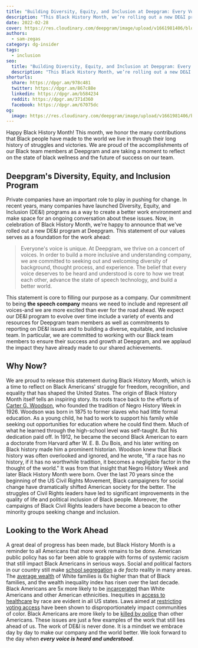 ```yaml
---
title: "Building Diversity, Equity, and Inclusion at Deepgram: Every Voice. Heard and Understood"
description: "This Black History Month, we’re rolling out a new DE&I program. Here’s what’s inside."
date: 2022-02-28
cover: https://res.cloudinary.com/deepgram/image/upload/v1661981406/blog/deepgram-diversity-inclusion/building-diversity-equity-inclusion-at-DG-thumb-55.png
authors:
  - sam-zegas
category: dg-insider
tags:
  - inclusion
seo:
  title: "Building Diversity, Equity, and Inclusion at Deepgram: Every Voice. Heard and Understood"
  description: "This Black History Month, we’re rolling out a new DE&I program. Here’s what’s inside."
shorturls:
  share: https://dpgr.am/978c481
  twitter: https://dpgr.am/867c88e
  linkedin: https://dpgr.am/b584234
  reddit: https://dpgr.am/371d360
  facebook: https://dpgr.am/67075dc
og:
  image: https://res.cloudinary.com/deepgram/image/upload/v1661981406/blog/deepgram-diversity-inclusion/building-diversity-equity-inclusion-at-DG-thumb-55.png
---
```


Happy Black History Month! This month, we honor the many contributions that Black people have made to the world we live in through their long history of struggles and victories. We are proud of the accomplishments of our Black team members at Deepgram and are taking a moment to reflect on the state of black wellness and the future of success on our team. 

## Deepgram's Diversity, Equity, and Inclusion Program

Private companies have an important role to play in pushing for change. In recent years, many companies have launched Diversity, Equity, and Inclusion (DE&I) programs as a way to create a better work environment and make space for an ongoing conversation about these issues. Now, in celebration of Black History Month, we're happy to announce that we've rolled out a new DE&I program at Deepgram. This statement of our values serves as a foundation for the work ahead:

> Everyone's voice is unique. At Deepgram, we thrive on a concert of voices. In order to build a more inclusive and understanding company, we are committed to seeking out and welcoming diversity of background, thought process, and experience. The belief that every voice deserves to be heard and understood is core to how we treat each other, advance the state of speech technology, and build a better world.

This statement is core to filling our purpose as a company. Our commitment to being **the speech company** means we need to include and represent _all_ voices-and we are more excited than ever for the road ahead. We expect our DE&I program to evolve over time include a variety of events and resources for Deepgram team members as well as commitments to reporting on DE&I issues and to building a diverse, equitable, and inclusive team. In particular, we are committed to working with our Black team members to ensure their success and growth at Deepgram, and we applaud the impact they have already made to our shared achievements.

## Why Now?

We are proud to release this statement during Black History Month, which is a time to reflect on Black Americans' struggle for freedom, recognition, and equality that has shaped the United States. The origin of Black History Month itself tells an inspiring story. Its roots trace back to the efforts of [Carter G. Woodson](https://naacp.org/find-resources/history-explained/civil-rights-leaders/carter-g-woodson), who founded the tradition of Negro History Week in 1926\. Woodson was born in 1875 to former slaves who had little formal education. As a young child, he had to work to support his family while seeking out opportunities for education where he could find them. Much of what he learned through the high-school level was self-taught. But his dedication paid off. In 1912, he became the second Black American to earn a doctorate from Harvard after W. E. B. Du Bois, and his later writing on Black history made him a prominent historian. Woodson knew that Black history was often overlooked and ignored, and he wrote, "If a race has no history, if it has no worthwhile tradition, it becomes a negligible factor in the thought of the world." It was from that insight that Negro History Week and later Black History Month were born. Over the last 70 years since the beginning of the US Civil Rights Movement, Black campaigners for social change have dramatically shifted American society for the better. The struggles of Civil Rights leaders have led to significant improvements in the quality of life and political inclusion of Black people. Moreover, the campaigns of Black Civil Rights leaders have become a beacon to other minority groups seeking change and inclusion.

## Looking to the Work Ahead

A great deal of progress has been made, but Black History Month is a reminder to all Americans that more work remains to be done. American public policy has so far been able to grapple with forms of systemic racism that still impact Black Americans in serious ways. Social and political factors in our country still make [school segregation](https://www.pewresearch.org/fact-tank/2021/12/15/u-s-public-school-students-often-go-to-schools-where-at-least-half-of-their-peers-are-the-same-race-or-ethnicity/) a _de facto_ reality in many areas. The [average wealth](https://www.federalreserve.gov/econres/notes/feds-notes/wealth-inequality-and-the-racial-wealth-gap-20211022.htm) of White families is 6x higher than that of Black families, and the wealth inequality index has risen over the last decade. Black Americans are 5x more likely to be [incarcerated](https://www.usnews.com/news/best-states/articles/2021-10-13/report-highlights-staggering-racial-disparities-in-us-incarceration-rates) than White Americans and other American ethnicities. Inequities in [access to healthcare](https://www.commonwealthfund.org/publications/scorecard/2021/nov/achieving-racial-ethnic-equity-us-health-care-state-performance) by race are evident in all US states. Laws aimed at [restricting voting access](https://www.brennancenter.org/our-work/research-reports/impact-voter-suppression-communities-color) have been shown to disproportionately impact communities of color. Black Americans are more likely to be [killed by police](https://www.nature.com/articles/d41586-020-01846-z) than other Americans. These issues are just a few examples of the work that still lies ahead of us. The work of DE&I is never done. It is a mindset we embrace day by day to make our company and the world better. We look forward to the day when **_every voice is heard and understood_**.

